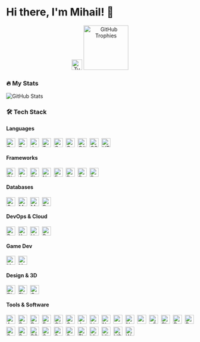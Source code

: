 # Hi there, I'm Mihail! 👋

<div align="center">
  <!-- Typing Effect -->
  <img src="https://readme-typing-svg.demolab.com?font=Fira+Code&pause=1000&color=22D3EE&width=435&lines=Full+Stack+Developer;Open+Source+Contributor;Tech+Enthusiast" alt="Typing Animation" height="28" />
  
  <!-- GitHub Trophies (compact) -->
  <img src="https://github-profile-trophy.vercel.app/?username=yourusername&theme=onedark&row=1&column=6&margin-w=15&margin-h=15&no-bg=true" alt="GitHub Trophies" height="120" />
</div>

### 🔥 My Stats
![GitHub Stats](https://github-readme-stats.vercel.app/api?username=yourusername&show_icons=true&theme=radical&count_private=true&include_all_commits=true&hide=contribs&line_height=24)

### 🛠️ Tech Stack
#### **Languages**
<div style="display: flex; flex-wrap: wrap; gap: 8px; align-items: center;">
  <img src="https://cdn.jsdelivr.net/gh/devicons/devicon/icons/r/r-original.svg" width="24" height="24" title="R" />
  <img src="https://cdn.jsdelivr.net/gh/devicons/devicon/icons/python/python-original.svg" width="24" height="24" title="Python" />
  <img src="https://cdn.jsdelivr.net/gh/devicons/devicon/icons/javascript/javascript-original.svg" width="24" height="24" title="JavaScript" />
  <img src="https://cdn.jsdelivr.net/gh/devicons/devicon/icons/typescript/typescript-original.svg" width="24" height="24" title="TypeScript" />
  <img src="https://cdn.jsdelivr.net/gh/devicons/devicon/icons/c/c-original.svg" width="24" height="24" title="C" />
  <img src="https://cdn.jsdelivr.net/gh/devicons/devicon/icons/cplusplus/cplusplus-original.svg" width="24" height="24" title="C++" />
  <img src="https://cdn.jsdelivr.net/gh/devicons/devicon/icons/csharp/csharp-original.svg" width="24" height="24" title="C#" />
  <img src="https://cdn.jsdelivr.net/gh/devicons/devicon/icons/css3/css3-original.svg" width="24" height="24" title="CSS3" />
  <img src="https://cdn.jsdelivr.net/gh/devicons/devicon/icons/html5/html5-original.svg" width="24" height="24" title="HTML5" />
</div>

#### **Frameworks**
<div style="display: flex; flex-wrap: wrap; gap: 8px; align-items: center;">
  <img src="https://cdn.jsdelivr.net/gh/devicons/devicon/icons/django/django-plain.svg" width="24" height="24" title="Django" />
  <img src="https://cdn.jsdelivr.net/gh/devicons/devicon/icons/angularjs/angularjs-original.svg" width="24" height="24" title="Angular" />
  <img src="https://cdn.jsdelivr.net/gh/devicons/devicon/icons/flask/flask-original.svg" width="24" height="24" title="Flask" />
  <img src="https://cdn.jsdelivr.net/gh/devicons/devicon/icons/nextjs/nextjs-original.svg" width="24" height="24" title="Next.js" />
  <img src="https://cdn.jsdelivr.net/gh/devicons/devicon/icons/express/express-original.svg" width="24" height="24" title="Express.js" />
  <img src="https://cdn.jsdelivr.net/gh/devicons/devicon/icons/react/react-original.svg" width="24" height="24" title="React" />
  <img src="https://cdn.jsdelivr.net/gh/devicons/devicon/icons/reactrouter/reactrouter-original.svg" width="24" height="24" title="React Router" />
  <img src="https://cdn.jsdelivr.net/gh/devicons/devicon/icons/bootstrap/bootstrap-original.svg" width="24" height="24" title="Bootstrap" />
</div>

#### **Databases**
<div style="display: flex; flex-wrap: wrap; gap: 8px; align-items: center;">
  <img src="https://cdn.jsdelivr.net/gh/devicons/devicon/icons/couchdb/couchdb-original.svg" width="24" height="24" title="CouchDB" />
  <img src="https://cdn.jsdelivr.net/gh/devicons/devicon/icons/mongodb/mongodb-original.svg" width="24" height="24" title="MongoDB" />
  <img src="https://cdn.jsdelivr.net/gh/devicons/devicon/icons/mysql/mysql-original.svg" width="24" height="24" title="MySQL" />
  <img src="https://cdn.jsdelivr.net/gh/devicons/devicon/icons/postgresql/postgresql-original.svg" width="24" height="24" title="PostgreSQL" />
</div>

#### **DevOps & Cloud**
<div style="display: flex; flex-wrap: wrap; gap: 8px; align-items: center;">
  <img src="https://cdn.jsdelivr.net/gh/devicons/devicon/icons/docker/docker-original.svg" width="24" height="24" title="Docker" />
  <img src="https://cdn.jsdelivr.net/gh/devicons/devicon/icons/kubernetes/kubernetes-plain.svg" width="24" height="24" title="Kubernetes" />
  <img src="https://cdn.jsdelivr.net/gh/devicons/devicon/icons/helm/helm-original.svg" width="24" height="24" title="Helm" />
  <img src="https://cdn.jsdelivr.net/gh/devicons/devicon/icons/prometheus/prometheus-original.svg" width="24" height="24" title="Prometheus" />
</div>

#### **Game Dev**
<div style="display: flex; flex-wrap: wrap; gap: 8px; align-items: center;">
  <img src="https://cdn.jsdelivr.net/gh/devicons/devicon/icons/unity/unity-original.svg" width="24" height="24" title="Unity" />
  <img src="https://cdn.jsdelivr.net/gh/devicons/devicon/icons/unrealengine/unrealengine-original.svg" width="24" height="24" title="Unreal Engine" />
</div>

#### **Design & 3D**
<div style="display: flex; flex-wrap: wrap; gap: 8px; align-items: center;">
  <img src="https://cdn.jsdelivr.net/gh/devicons/devicon/icons/blender/blender-original.svg" width="24" height="24" title="Blender" />
  <img src="https://cdn.jsdelivr.net/gh/devicons/devicon/icons/figma/figma-original.svg" width="24" height="24" title="Figma" />
  <img src="https://cdn.jsdelivr.net/gh/devicons/devicon/icons/canva/canva-original.svg" width="24" height="24" title="Canva" />
</div>

#### **Tools & Software**
<div style="display: flex; flex-wrap: wrap; gap: 8px; align-items: center;">
  <img src="https://cdn.jsdelivr.net/gh/devicons/devicon/icons/androidstudio/androidstudio-original.svg" width="24" height="24" title="Android Studio" />
  <img src="https://cdn.jsdelivr.net/gh/devicons/devicon/icons/babel/babel-original.svg" width="24" height="24" title="Babel" />
  <img src="https://cdn.jsdelivr.net/gh/devicons/devicon/icons/datagrip/datagrip-original.svg" width="24" height="24" title="DataGrip" />
  <img src="https://cdn.jsdelivr.net/gh/devicons/devicon/icons/framermotion/framermotion-original.svg" width="24" height="24" title="Framer Motion" />
  <img src="https://cdn.jsdelivr.net/gh/devicons/devicon/icons/git/git-original.svg" width="24" height="24" title="Git" />
  <img src="https://cdn.jsdelivr.net/gh/devicons/devicon/icons/gulp/gulp-plain.svg" width="24" height="24" title="Gulp" />
  <img src="https://cdn.jsdelivr.net/gh/devicons/devicon/icons/jetbrains/jetbrains-original.svg" width="24" height="24" title="JetBrains" />
  <img src="https://cdn.jsdelivr.net/gh/devicons/devicon/icons/linux/linux-original.svg" width="24" height="24" title="Linux" />
  <img src="https://cdn.jsdelivr.net/gh/devicons/devicon/icons/nodejs/nodejs-original.svg" width="24" height="24" title="Node.js" />
  <img src="https://cdn.jsdelivr.net/gh/devicons/devicon/icons/npm/npm-original-wordmark.svg" width="24" height="24" title="npm" />
  <img src="https://cdn.jsdelivr.net/gh/devicons/devicon/icons/nuget/nuget-original.svg" width="24" height="24" title="NuGet" />
  <img src="https://cdn.jsdelivr.net/gh/devicons/devicon/icons/opensuse/opensuse-original.svg" width="24" height="24" title="openSUSE" />
  <img src="https://cdn.jsdelivr.net/gh/devicons/devicon/icons/p5js/p5js-original.svg" width="24" height="24" title="p5.js" />
  <img src="https://cdn.jsdelivr.net/gh/devicons/devicon/icons/playwright/playwright-original.svg" width="24" height="24" title="Playwright" />
  <img src="https://cdn.jsdelivr.net/gh/devicons/devicon/icons/postman/postman-original.svg" width="24" height="24" title="Postman" />
  <img src="https://cdn.jsdelivr.net/gh/devicons/devicon/icons/powershell/powershell-original.svg" width="24" height="24" title="PowerShell" />
  <img src="https://cdn.jsdelivr.net/gh/devicons/devicon/icons/puppeteer/puppeteer-original.svg" width="24" height="24" title="Puppeteer" />
  <img src="https://cdn.jsdelivr.net/gh/devicons/devicon/icons/reactbootstrap/reactbootstrap-original.svg" width="24" height="24" title="React Bootstrap" />
  <img src="https://cdn.jsdelivr.net/gh/devicons/devicon/icons/rstudio/rstudio-original.svg" width="24" height="24" title="RStudio" />
  <img src="https://cdn.jsdelivr.net/gh/devicons/devicon/icons/sass/sass-original.svg" width="24" height="24" title="Sass" />
  <img src="https://cdn.jsdelivr.net/gh/devicons/devicon/icons/selenium/selenium-original.svg" width="24" height="24" title="Selenium" />
  <img src="https://cdn.jsdelivr.net/gh/devicons/devicon/icons/socketio/socketio-original.svg" width="24" height="24" title="Socket.IO" />
  <img src="https://cdn.jsdelivr.net/gh/devicons/devicon/icons/threejs/threejs-original.svg" width="24" height="24" title="Three.js" />
  <img src="https://cdn.jsdelivr.net/gh/devicons/devicon/icons/vim/vim-original.svg" width="24" height="24" title="Vim" />
  <img src="https://cdn.jsdelivr.net/gh/devicons/devicon/icons/vitejs/vitejs-original.svg" width="24" height="24" title="Vite" />
  <img src="https://cdn.jsdelivr.net/gh/devicons/devicon/icons/vscode/vscode-original.svg" width="24" height="24" title="VS Code" />
  <img src="https://cdn.jsdelivr.net/gh/devicons/devicon/icons/wordpress/wordpress-original.svg" width="24" height="24" title="WordPress" />
</div>

